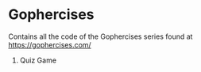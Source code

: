 # Gophercises

Contains all the code of the Gophercises series found at https://gophercises.com/

1. Quiz Game
